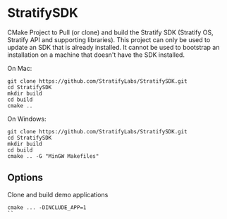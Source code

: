 # StratifySDK
CMake Project to Pull (or clone) and build the Stratify SDK (Stratify OS, Stratify API and supporting libraries). This project can only be used
to update an SDK that is already installed. It cannot be used
to bootstrap an installation on a machine that doesn't have the SDK installed.

On Mac:

```
git clone https://github.com/StratifyLabs/StratifySDK.git
cd StratifySDK
mkdir build
cd build
cmake ..
```

On Windows:

```
git clone https://github.com/StratifyLabs/StratifySDK.git
cd StratifySDK
mkdir build
cd build
cmake .. -G "MinGW Makefiles"
```

## Options

Clone and build demo applications

```
cmake ... -DINCLUDE_APP=1
``

